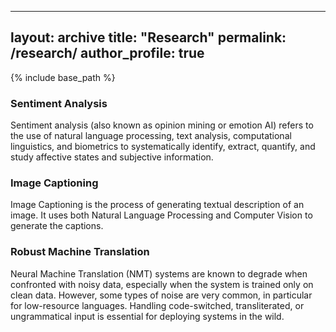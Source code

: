 
---
layout: archive
title: "Research"
permalink: /research/
author_profile: true
---

{% include base_path %}


### Sentiment Analysis

Sentiment analysis (also known as opinion mining or emotion AI) refers to the use of natural language processing, text analysis, computational linguistics, and biometrics to systematically identify, extract, quantify, and study affective states and subjective information.

### Image Captioning

Image Captioning is the process of generating textual description of an image. It uses both Natural Language Processing and Computer Vision to generate the captions.

### Robust Machine Translation

Neural Machine Translation (NMT) systems are known to degrade when confronted with noisy data, especially when the system is trained only on clean data. However, some types of noise are very common, in particular for low-resource languages. Handling code-switched, transliterated, or ungrammatical input is essential for deploying systems in the wild.

